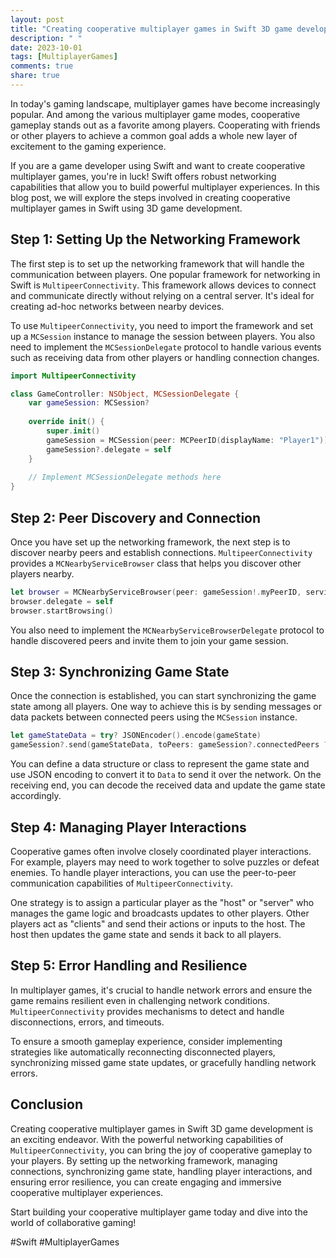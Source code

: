 ```yaml
---
layout: post
title: "Creating cooperative multiplayer games in Swift 3D game development"
description: " "
date: 2023-10-01
tags: [MultiplayerGames]
comments: true
share: true
---
```


In today's gaming landscape, multiplayer games have become increasingly popular. And among the various multiplayer game modes, cooperative gameplay stands out as a favorite among players. Cooperating with friends or other players to achieve a common goal adds a whole new layer of excitement to the gaming experience. 

If you are a game developer using Swift and want to create cooperative multiplayer games, you're in luck! Swift offers robust networking capabilities that allow you to build powerful multiplayer experiences. In this blog post, we will explore the steps involved in creating cooperative multiplayer games in Swift using 3D game development. 

## Step 1: Setting Up the Networking Framework

The first step is to set up the networking framework that will handle the communication between players. One popular framework for networking in Swift is `MultipeerConnectivity`. This framework allows devices to connect and communicate directly without relying on a central server. It's ideal for creating ad-hoc networks between nearby devices. 

To use `MultipeerConnectivity`, you need to import the framework and set up a `MCSession` instance to manage the session between players. You also need to implement the `MCSessionDelegate` protocol to handle various events such as receiving data from other players or handling connection changes. 

```swift
import MultipeerConnectivity

class GameController: NSObject, MCSessionDelegate {
    var gameSession: MCSession?
    
    override init() {
        super.init()
        gameSession = MCSession(peer: MCPeerID(displayName: "Player1"))
        gameSession?.delegate = self
    }
    
    // Implement MCSessionDelegate methods here
}
```

## Step 2: Peer Discovery and Connection

Once you have set up the networking framework, the next step is to discover nearby peers and establish connections. `MultipeerConnectivity` provides a `MCNearbyServiceBrowser` class that helps you discover other players nearby.

```swift
let browser = MCNearbyServiceBrowser(peer: gameSession!.myPeerID, serviceType: "game-service")
browser.delegate = self
browser.startBrowsing()
```

You also need to implement the `MCNearbyServiceBrowserDelegate` protocol to handle discovered peers and invite them to join your game session.

## Step 3: Synchronizing Game State

Once the connection is established, you can start synchronizing the game state among all players. One way to achieve this is by sending messages or data packets between connected peers using the `MCSession` instance.

```swift
let gameStateData = try? JSONEncoder().encode(gameState)
gameSession?.send(gameStateData, toPeers: gameSession?.connectedPeers ?? [], with: .reliable)
```

You can define a data structure or class to represent the game state and use JSON encoding to convert it to `Data` to send it over the network. On the receiving end, you can decode the received data and update the game state accordingly.

## Step 4: Managing Player Interactions

Cooperative games often involve closely coordinated player interactions. For example, players may need to work together to solve puzzles or defeat enemies. To handle player interactions, you can use the peer-to-peer communication capabilities of `MultipeerConnectivity`.

One strategy is to assign a particular player as the "host" or "server" who manages the game logic and broadcasts updates to other players. Other players act as "clients" and send their actions or inputs to the host. The host then updates the game state and sends it back to all players.

## Step 5: Error Handling and Resilience

In multiplayer games, it's crucial to handle network errors and ensure the game remains resilient even in challenging network conditions. `MultipeerConnectivity` provides mechanisms to detect and handle disconnections, errors, and timeouts.

To ensure a smooth gameplay experience, consider implementing strategies like automatically reconnecting disconnected players, synchronizing missed game state updates, or gracefully handling network errors.

## Conclusion

Creating cooperative multiplayer games in Swift 3D game development is an exciting endeavor. With the powerful networking capabilities of `MultipeerConnectivity`, you can bring the joy of cooperative gameplay to your players. By setting up the networking framework, managing connections, synchronizing game state, handling player interactions, and ensuring error resilience, you can create engaging and immersive cooperative multiplayer experiences. 

Start building your cooperative multiplayer game today and dive into the world of collaborative gaming!

#Swift #MultiplayerGames